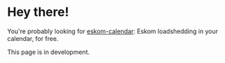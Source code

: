 # Hey there!

You're probably looking for
[eskom-calendar](https://github.com/beyarkay/eskom-calendar): Eskom
loadshedding in your calendar, for free.

This page is in development.

